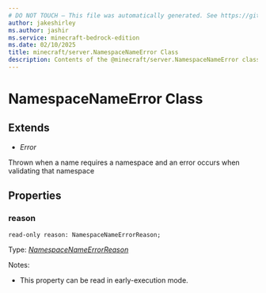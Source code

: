 ```yaml
---
# DO NOT TOUCH — This file was automatically generated. See https://github.com/mojang/minecraftapidocsgenerator to modify descriptions, examples, etc.
author: jakeshirley
ms.author: jashir
ms.service: minecraft-bedrock-edition
ms.date: 02/10/2025
title: minecraft/server.NamespaceNameError Class
description: Contents of the @minecraft/server.NamespaceNameError class.
---
```

# NamespaceNameError Class

## Extends
- *Error*

Thrown when a name requires a namespace and an error occurs when validating that namespace

## Properties

### **reason**
`read-only reason: NamespaceNameErrorReason;`

Type: [*NamespaceNameErrorReason*](NamespaceNameErrorReason.md)

Notes:
  - This property can be read in early-execution mode.
